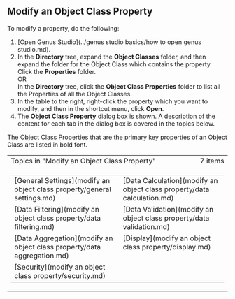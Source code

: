 ## Modify an Object Class Property

To modify a property, do the following:

1.  [Open Genus Studio](../genus studio basics/how to open genus studio.md).
2.  In the **Directory** tree, expand the **Object Classes** folder, and then expand the folder for the Object Class which contains the property. Click the **Properties** folder.  
    OR  
    In the **Directory** tree, click the **Object Class Properties** folder to list all the Properties of all the Object Classes.
3.  In the table to the right, right-click the property which you want to modify, and then in the shortcut menu, click **Open**.
4.  The **Object Class Property** dialog box is shown. A description of the content for each tab in the dialog box is covered in the topics below.

The Object Class Properties that are the primary key properties of an Object Class are listed in bold font.

<table cellpadding="0" cellspacing="0" width="100%" class="cdclvSuggestTable">

<tbody>

<tr>

<td width="100%" class="cdclvSuggestTitle">Topics in "Modify an Object Class Property"</td>

<td class="cdclvSuggestTitle"><nobr>7 items</nobr></td>

</tr>

<tr>

<td class="cdclvCategoryCont" colspan="2">

<table cellpadding="0" cellspacing="0" width="100%">

<tbody>

<tr>

<td valign="top" class="cdclvCategoryCol1">[General Settings](modify an object class property/general settings.md)</td>

<td valign="top" class="cdclvCategoryCol2">[Data Calculation](modify an object class property/data calculation.md)</td>

</tr>

<tr class="cdclvCategoryRowAlt">

<td valign="top" class="cdclvCategoryCol1">[Data Filtering](modify an object class property/data filtering.md)</td>

<td valign="top" class="cdclvCategoryCol2">[Data Validation](modify an object class property/data validation.md)</td>

</tr>

<tr>

<td valign="top" class="cdclvCategoryCol1">[Data Aggregation](modify an object class property/data aggregation.md)</td>

<td valign="top" class="cdclvCategoryCol2">[Display](modify an object class property/display.md)</td>

</tr>

<tr class="cdclvCategoryRowAlt">

<td valign="top" class="cdclvCategoryCol1">[Security](modify an object class property/security.md)</td>

<td valign="top" class="cdclvCategoryCol2"></td>

</tr>

</tbody>

</table>

</td>

</tr>

</tbody>

</table>